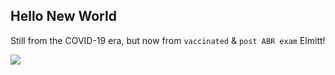 ## Hello New World 

Still from the COVID-19 era, but now from `vaccinated` & `post ABR exam` Elmitt!


![](https://i.imgur.com/Xv9KV4n.jpg)
